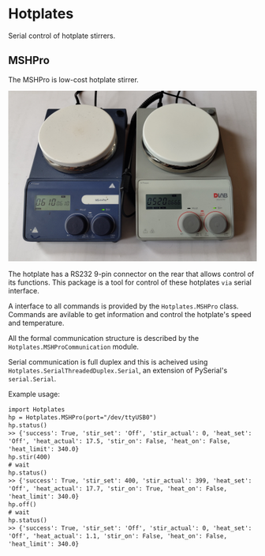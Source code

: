 # Hotplates
Serial control of hotplate stirrers.

## MSHPro
The MSHPro is low-cost hotplate stirrer.

![MSHPro Hotplate Stirrers](./images/MSHProHotplates.jpg?raw=True)

The hotplate has a RS232 9-pin connector on the rear 
that allows control of its functions.
This package is a tool for control of these hotplates `via` serial interface.

A interface to all commands is provided by the `Hotplates.MSHPro` class.
Commands are avilable to get information and control the hotplate's speed and temperature. 

All the formal communication structure is described by
the `Hotplates.MSHProCommunication` module.

Serial communication is full duplex and this is
acheived using `Hotplates.SerialThreadedDuplex.Serial`, an
extension of PySerial's `serial.Serial`. 


Example usage:

```
import Hotplates
hp = Hotplates.MSHPro(port="/dev/ttyUSB0")
hp.status()
>> {'success': True, 'stir_set': 'Off', 'stir_actual': 0, 'heat_set': 'Off', 'heat_actual': 17.5, 'stir_on': False, 'heat_on': False, 'heat_limit': 340.0}
hp.stir(400)
# wait
hp.status()
>> {'success': True, 'stir_set': 400, 'stir_actual': 399, 'heat_set': 'Off', 'heat_actual': 17.7, 'stir_on': True, 'heat_on': False, 'heat_limit': 340.0}
hp.off()
# wait
hp.status()
>> {'success': True, 'stir_set': 'Off', 'stir_actual': 0, 'heat_set': 'Off', 'heat_actual': 1.1, 'stir_on': False, 'heat_on': False, 'heat_limit': 340.0}
```
